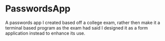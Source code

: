 # PasswordsApp
A passwords app I created based off a college exam, rather then make it a terminal based program as the exam had said I designed it as a form application instead to enhance its use.
